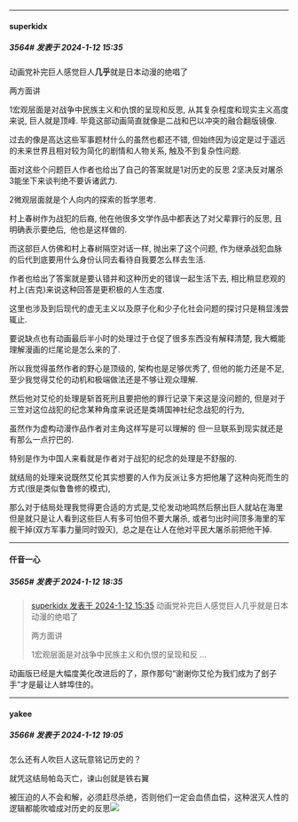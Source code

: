 
*****

####  superkidx  
##### 3564#       发表于 2024-1-12 15:35

动画党补完巨人感觉巨人<strong>几乎</strong>就是日本动漫的绝唱了

两方面讲 

1宏观层面是对战争中民族主义和仇恨的呈现和反思, 从其复杂程度和现实主义高度来说, 巨人就是顶峰. 毕竟这部动画简直就像是二战和巴以冲突的融合翻版镜像.

过去的像是高达这些军事题材什么的虽然也都还不错, 但始终因为设定是过于遥远的未来世界且相对较为简化的剧情和人物关系, 触及不到复杂性问题.

面对这些个问题巨人作者也给出了自己的答案就是1对历史的反思 2坚决反对屠杀 3能坐下来谈判绝不要诉诸武力.

2微观层面就是个人向内的探索的哲学思考.

村上春树作为战犯的后裔, 他在他很多文学作品中都表达了对父辈罪行的反思, 且明确表示要绝后,  他也是这样做的. 

而这部巨人仿佛和村上春树隔空对话一样, 抛出来了这个问题, 作为继承战犯血脉的后代到底要用什么身份认同去看待自我要怎么样去生活.

作者也给出了答案就是要认错并和这种历史的错误一起生活下去, 相比稍显悲观的村上(吉克)来说这种回答是更积极的人生态度. 

这里也涉及到后现代的虚无主义以及原子化和少子化社会问题的探讨只是稍显浅尝辄止.

要说缺点也有动画最后半小时的处理过于仓促了很多东西没有解释清楚, 我大概能理解漫画的烂尾论是怎么来的了.

所以我觉得虽然作者的野心是顶级的, 架构也是足够优秀了, 但他的能力还是不足, 至少我觉得艾伦的动机和极端做法还是不够让观众理解.

然后他对艾伦的处理是斩首死刑且要把他的罪行记录下来这是没问题的, 但是对于三笠对这位战犯的纪念某种角度来说还是类靖国神社纪念战犯的行为, 

虽然作为虚构动漫作品作者对主角这样写是可以理解的 但一旦联系到现实就还是有那么一点拧巴的.

特别是作为中国人来看就是作者对于战犯的纪念的处理是不舒服的.

就结局的处理来说既然艾伦其实想要的人作为反派让多方把他屠了这种向死而生的方式(很是类似鲁鲁修的模式), 

那么对于结局处理我觉得更合适的方式是,艾伦发动地鸣然后祭出巨人就站在海里但是就只是让人看到这些巨人有多可怕但不要大屠杀, 或者匀出时间顶多海里的军舰干掉(双方军事力量同时毁灭),  总之是在让人在他对平民大屠杀前把他干掉.


*****

####  仟音一心  
##### 3565#       发表于 2024-1-12 18:35

<blockquote><a href="httphttps://bbs.saraba1st.com/2b/forum.php?mod=redirect&amp;goto=findpost&amp;pid=63627055&amp;ptid=1938420" target="_blank">superkidx 发表于 2024-1-12 15:35</a>
动画党补完巨人感觉巨人几乎就是日本动漫的绝唱了

两方面讲 

1宏观层面是对战争中民族主义和仇恨的呈现和反 ...</blockquote>
动画版已经是大幅度美化改进后的了，原作那句“谢谢你艾伦为我们成为了刽子手”才是最让人蚌埠住的。


*****

####  yakee  
##### 3566#       发表于 2024-1-12 19:05

怎么还有人吹巨人这玩意铭记历史的？

就凭这结局帕岛灭亡，谏山创就是铁右翼

被压迫的人不会和解，必须赶尽杀绝，否则他们一定会血债血偿，这种泯灭人性的逻辑都能吹嘘成对历史的反思<img src="https://static.saraba1st.com/image/smiley/face2017/066.png" referrerpolicy="no-referrer">

